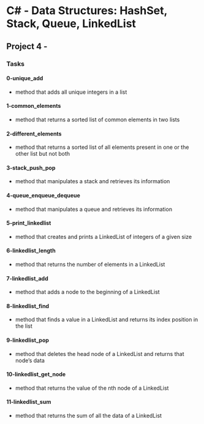 # C# - Data Structures: HashSet, Stack, Queue, LinkedList

## Project 4 -

### Tasks

#### 0-unique_add

- method that adds all unique integers in a list

#### 1-common_elements

- method that returns a sorted list of common elements in two lists

#### 2-different_elements

- method that returns a sorted list of all elements present in one or the other list but not both

#### 3-stack_push_pop

- method that manipulates a stack and retrieves its information

#### 4-queue_enqueue_dequeue

- method that manipulates a queue and retrieves its information

#### 5-print_linkedlist

- method that creates and prints a LinkedList of integers of a given size

#### 6-linkedlist_length

- method that returns the number of elements in a LinkedList

#### 7-linkedlist_add

- method that adds a node to the beginning of a LinkedList

#### 8-linkedlist_find

- method that finds a value in a LinkedList and returns its index position in the list

#### 9-linkedlist_pop

- method that deletes the head node of a LinkedList and returns that node’s data

#### 10-linkedlist_get_node

- method that returns the value of the nth node of a LinkedList

#### 11-linkedlist_sum

- method that returns the sum of all the data of a LinkedList
